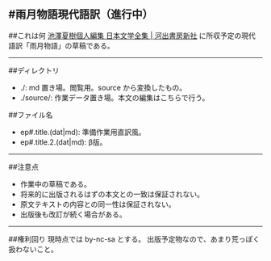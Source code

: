#雨月物語現代語訳（進行中）
----
##これは何
[池澤夏樹個人編集 日本文学全集 | 河出書房新社](http://www.kawade.co.jp/nihon_bungaku_zenshu/) に所収予定の現代語訳「雨月物語」の草稿である。

----
##ディレクトリ
* ./: md 置き場。閲覧用。source から変換したもの。
* ./source/: 作業データ置き場。本文の編集はこちらで行う。  

##ファイル名
* ep#.title.(dat|md): 準備作業用直訳風。
* ep#.title.2.(dat|md): β版。

----
##注意点

* 作業中の草稿である。
* 将来的に出版されるはずの本文との一致は保証されない。
* 原文テキストの内容との同一性は保証されない。
* 出版後も改訂が続く場合がある。

----
##権利回り
現時点では by-nc-sa とする。
出版予定物なので、あまり荒っぽく扱わないこと。
